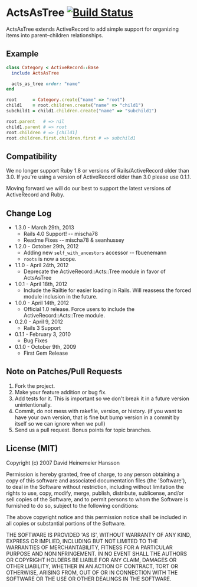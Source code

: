 # ActsAsTree [![Build Status](https://secure.travis-ci.org/amerine/acts_as_tree.png?branch=master)][travis]
[travis]: (http://travis-ci.org/amerine/acts_as_tree)


ActsAsTree extends ActiveRecord to add simple support for organizing items into
parent–children relationships.

## Example

```ruby
class Category < ActiveRecord::Base
  include ActsAsTree

  acts_as_tree order: "name"
end

root      = Category.create("name" => "root")
child1    = root.children.create("name" => "child1")
subchild1 = child1.children.create("name" => "subchild1")

root.parent   # => nil
child1.parent # => root
root.children # => [child1]
root.children.first.children.first # => subchild1
```

## Compatibility

We no longer support Ruby 1.8 or versions of Rails/ActiveRecord older than 3.0. If you're using a version of ActiveRecord older than 3.0 please use 0.1.1.

Moving forward we will do our best to support the latest versions of ActiveRecord and Ruby.

## Change Log
* 1.3.0 - March 29th, 2013
  * Rails 4.0 Support! -- mischa78
  * Readme Fixes -- mischa78 & seanhussey
* 1.2.0 - October 29th, 2012
	* Adding new `self_with_ancestors` accessor -- fbuenemann
	* `roots` is now a scope.
* 1.1.0 - April 24th, 2012
	* Deprecate the ActiveRecord::Acts::Tree module in favor of ActsAsTree
* 1.0.1 - April 18th, 2012
	* Include the Railtie for easier loading in Rails. Will reassess the forced module inclusion in the future.
* 1.0.0 - April 14th, 2012
	* Official 1.0 release. Force users to include the ActiveRecord::Acts::Tree module.
* 0.2.0 - April 9, 2012
	* Rails 3 Support
* 0.1.1 - February 3, 2010
	* Bug Fixes
* 0.1.0 - October 9th, 2009
	* First Gem Release

## Note on Patches/Pull Requests

1. Fork the project.
2. Make your feature addition or bug fix.
3. Add tests for it. This is important so we don't break it in a future version
   unintentionally.
4. Commit, do not mess with rakefile, version, or history. (if you want to have
   your own version, that is fine but bump version in a commit by itself so we can
   ignore when we pull)
5. Send us a pull request. Bonus points for topic branches.

## License (MIT)

Copyright (c) 2007 David Heinemeier Hansson

Permission is hereby granted, free of charge, to any person obtaining a copy of
this software and associated documentation files (the 'Software'), to deal in the
Software without restriction, including without limitation the rights to use,
copy, modify, merge, publish, distribute, sublicense, and/or sell copies of the
Software, and to permit persons to whom the Software is furnished to do so,
subject to the following conditions:

The above copyright notice and this permission notice shall be included in all
copies or substantial portions of the Software.

THE SOFTWARE IS PROVIDED 'AS IS', WITHOUT WARRANTY OF ANY KIND, EXPRESS OR
IMPLIED, INCLUDING BUT NOT LIMITED TO THE WARRANTIES OF MERCHANTABILITY, FITNESS
FOR A PARTICULAR PURPOSE AND NONINFRINGEMENT. IN NO EVENT SHALL THE AUTHORS OR
COPYRIGHT HOLDERS BE LIABLE FOR ANY CLAIM, DAMAGES OR OTHER LIABILITY, WHETHER IN
AN ACTION OF CONTRACT, TORT OR OTHERWISE, ARISING FROM, OUT OF OR IN CONNECTION
WITH THE SOFTWARE OR THE USE OR OTHER DEALINGS IN THE SOFTWARE.
